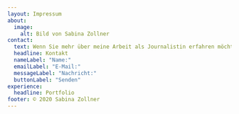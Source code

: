 ```yaml
---
layout: Impressum
about:
  image:
    alt: Bild von Sabina Zollner
contact:
  text: Wenn Sie mehr über meine Arbeit als Journalistin erfahren möchten, senden Sie mir doch einfach eine Nachricht.
  headline: Kontakt
  nameLabel: "Name:"
  emailLabel: "E-Mail:"
  messageLabel: "Nachricht:"
  buttonLabel: "Senden"
experience:
  headline: Portfolio
footer: © 2020 Sabina Zollner
---
```

